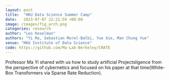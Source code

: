 ```yaml
---
layout: post
title:  "HKU Data Science Summer Camp"
date:   2023-07-07 22:21:59 +00:00
image: /images/fig_arch.png
categories: research
author: "Leo Keselman"
authors: "Yi Ma, Sebastian Morel-Balbi, Yue Xie, Man Chung Yue"
venue: "HKU Institute of Data Science"
code: https://github.com/Ma-Lab-Berkeley/CRATE
---
```

Professor Ma Yi shared with us how to study artificial Projectsligence from the perspective of cybernetics and focused on his paper at that time(White-Box Transformers via Sparse Rate Reduction).